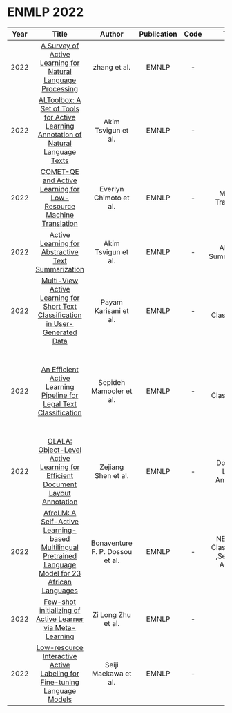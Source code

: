 # ENMLP 2022

| Year |                                                       Title                                                       |   Author    | Publication | Code | Tasks | Notes | Datasets| Notions |
|:----:|:-----------------------------------------------------------------------------------------------------------------:|:-----------:|:-----------:|:----:|:----:|:-----:|:-----:|:-----:|
| 2022 |   [A Survey of Active Learning for Natural Language Processing](https://aclanthology.org/2022.emnlp-main.414/)    |zhang et al. |    EMNLP    |  -   |      |       |       |     A Survey of Active Learning for Natural Language Processing  |
| 2022 | [ALToolbox: A Set of Tools for Active Learning Annotation of Natural Language Texts](https://aclanthology.org/2022.emnlp-demos.41/) |   Akim Tsvigun et al.    |    EMNLP    |-  |      |       |       |  ALToolbox: A Set of Tools for Active Learning Annotation     |
| 2022 | [COMET-QE and Active Learning for Low-Resource Machine Translation](https://aclanthology.org/2022.findings-emnlp.348/) |   Everlyn Chimoto et al.    |    EMNLP    | -  |   Machine Translation   |   `COMET-QE`, `transformer-based NMT`, `None`, `PT+FT`, `Hard`    |   Kinyarwanda, Spanish and Swahili to English    |  Low-Resource Machine Translation     |
| 2022 | [Active Learning for Abstractive Text Summarization](https://aclanthology.org/2022.findings-emnlp.377/) | Akim Tsvigun  et al.    |    EMNLP    |-  |   Abstract Summarization   | `diversity principles`, `BART/PEGASUS`, `None`, `PT+FT`, `Hard`      |    AESLC, PubMed, WikiHow   |       |
| 2022 | [Multi-View Active Learning for Short Text Classification in User-Generated Data](https://aclanthology.org/2022.findings-emnlp.481/) | Payam Karisani  et al.    |    EMNLP    |-  |   Text Classification   | `query-by-committee `, `BERT`,    `multi-view`, `PT+FT`, `Hard`  |    Product, Rumour, ADR, Observation   |       |
| 2022 | [An Efficient Active Learning Pipeline for Legal Text Classification](https://aclanthology.org/2022.nllp-1.32/) |  Sepideh Mamooler et al.    |    EMNLP    |-  |   Text Classification   |     `clustering`,  `BERT+RoBERTa`,` continue pre- training+knowledge distillation `, `PT+FT`, `Hard`  | Contract-NLI, LEDGAR  |    unstable during fine-tuning with small datasets, and their embeddings are not semantically meaningful   |
| 2022 | [OLALA: Object-Level Active Learning for Efficient Document Layout Annotation](https://aclanthology.org/2022.nlpcss-1.19/) |   Zejiang Shen et al.    |    EMNLP    |-  |      Document Layout Annotation | `most ambiguous regions`, `ResNet-50`, `None`, `PT+FT`, `Hard`      |  PubLayNet, PRImA, HJ Dataset     |       |
| 2022 | [AfroLM: A Self-Active Learning-based Multilingual Pretrained Language Model for 23 African Languages](https://aclanthology.org/2022.sustainlp-1.11/) |  Bonaventure F. P. Dossou et al.    |    EMNLP    |-  |  NEW, Text Classification ,Sentiment Analysis    | `Any`, `XLM-RoBERTa`, `None` ,`PT+FT`, `Hard`      |  MasakhaNER dataset, from (Hedderich et al., 2020), Movies, Twitter     |       |
| 2022 | [Few-shot initializing of Active Learner via Meta-Learning](https://aclanthology.org/2022.findings-emnlp.80/) |  Zi Long Zhu et al.    |    EMNLP    |-  |      |       |       |       |
| 2022 | [Low-resource Interactive Active Labeling for Fine-tuning Language Models](https://aclanthology.org/2022.findings-emnlp.235/) |  Seiji Maekawa et al.    |    EMNLP    |-  |      |       |       |       |
